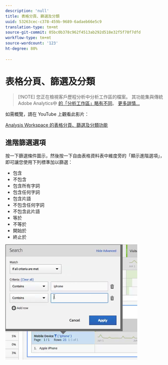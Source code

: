 ```yaml
---
description: 'null'
title: 表格分頁、篩選及分類
uuid: 53263cec-c378-459b-9689-6adaeb66e5c9
translation-type: tm+mt
source-git-commit: 05bc0b378c962f4513ab292d518e32f5f70f7dfd
workflow-type: tm+mt
source-wordcount: '123'
ht-degree: 80%

---
```



# 表格分頁、篩選及分類

>[!NOTE] 您正在檢視客戶歷程分析中分析工作區的檔案。 其功能集與傳統Adobe Analytics中 [的「分析工作區」略有不同](https://docs.adobe.com/content/help/zh-Hant/analytics/analyze/analysis-workspace/home.html)。 [更多詳情...](/help/getting-started/cja-aa.md)

如需概覽，請在 YouTube 上觀看此影片：

[Analysis Workspace 的表格分頁、篩選及分類功能](https://www.youtube.com/watch?v=2zxpRPCGspg)

## 進階篩選選項

按一下篩選條件圖示，然後按一下自由表格資料表中維度旁的「顯示進階選項」，即可讓您使用下列標準加以篩選：

* 包含
* 不包含
* 包含所有字詞
* 包含任何字詞
* 包含片語
* 不包含任何字詞
* 不包含此片語
* 等於
* 不等於
* 開始於
* 終止於

![](assets/advanced-filter.png)

